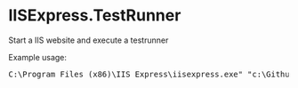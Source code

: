 IISExpress.TestRunner
=====================

Start a IIS website and execute a testrunner

Example usage:
<pre>C:\Program Files (x86)\IIS Express\iisexpress.exe" "c:\Github\Felix\src\Felix" 49919 "C:\Tools\phantomjs.exe" ".\Content\spec_runner.js 6420 PhantomJSTeamcity" "prod-1" "c:\Github\Felix\src\FelixWeb.Tests" 6420 "test-1"'</pre>

